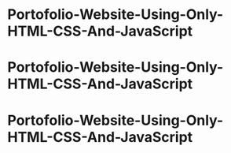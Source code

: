 # Portofolio-Website-Using-Only-HTML-CSS-And-JavaScript
# Portofolio-Website-Using-Only-HTML-CSS-And-JavaScript
# Portofolio-Website-Using-Only-HTML-CSS-And-JavaScript
